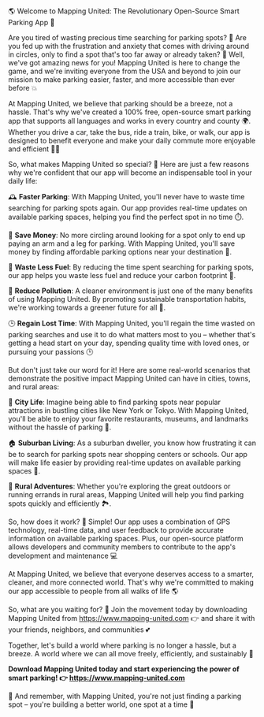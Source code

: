🌎 Welcome to Mapping United: The Revolutionary Open-Source Smart Parking App 🚀

Are you tired of wasting precious time searching for parking spots? 🔴 Are you fed up with the frustration and anxiety that comes with driving around in circles, only to find a spot that's too far away or already taken? 🚫 Well, we've got amazing news for you! Mapping United is here to change the game, and we're inviting everyone from the USA and beyond to join our mission to make parking easier, faster, and more accessible than ever before 💥

At Mapping United, we believe that parking should be a breeze, not a hassle. That's why we've created a 100% free, open-source smart parking app that supports all languages and works in every country and county 🌍. Whether you drive a car, take the bus, ride a train, bike, or walk, our app is designed to benefit everyone and make your daily commute more enjoyable and efficient 🚶‍♀️

So, what makes Mapping United so special? 🤔 Here are just a few reasons why we're confident that our app will become an indispensable tool in your daily life:

🕰️ **Faster Parking**: With Mapping United, you'll never have to waste time searching for parking spots again. Our app provides real-time updates on available parking spaces, helping you find the perfect spot in no time ⏱️.

💸 **Save Money**: No more circling around looking for a spot only to end up paying an arm and a leg for parking. With Mapping United, you'll save money by finding affordable parking options near your destination 💸.

🌟 **Waste Less Fuel**: By reducing the time spent searching for parking spots, our app helps you waste less fuel and reduce your carbon footprint 🌟.

🔴 **Reduce Pollution**: A cleaner environment is just one of the many benefits of using Mapping United. By promoting sustainable transportation habits, we're working towards a greener future for all 🌱.

🕒️ **Regain Lost Time**: With Mapping United, you'll regain the time wasted on parking searches and use it to do what matters most to you – whether that's getting a head start on your day, spending quality time with loved ones, or pursuing your passions 🕒️

But don't just take our word for it! Here are some real-world scenarios that demonstrate the positive impact Mapping United can have in cities, towns, and rural areas:

🌆 **City Life**: Imagine being able to find parking spots near popular attractions in bustling cities like New York or Tokyo. With Mapping United, you'll be able to enjoy your favorite restaurants, museums, and landmarks without the hassle of parking 🎉.

🏠 **Suburban Living**: As a suburban dweller, you know how frustrating it can be to search for parking spots near shopping centers or schools. Our app will make life easier by providing real-time updates on available parking spaces 💪.

🌳 **Rural Adventures**: Whether you're exploring the great outdoors or running errands in rural areas, Mapping United will help you find parking spots quickly and efficiently 🏞️.

So, how does it work? 🔧 Simple! Our app uses a combination of GPS technology, real-time data, and user feedback to provide accurate information on available parking spaces. Plus, our open-source platform allows developers and community members to contribute to the app's development and maintenance 💻

At Mapping United, we believe that everyone deserves access to a smarter, cleaner, and more connected world. That's why we're committed to making our app accessible to people from all walks of life 🌎

So, what are you waiting for? 🤔 Join the movement today by downloading Mapping United from https://www.mapping-united.com 👉 and share it with your friends, neighbors, and communities 💕

Together, let's build a world where parking is no longer a hassle, but a breeze. A world where we can all move freely, efficiently, and sustainably 🌟

**Download Mapping United today and start experiencing the power of smart parking! 👉 https://www.mapping-united.com**

🎉 And remember, with Mapping United, you're not just finding a parking spot – you're building a better world, one spot at a time 💪